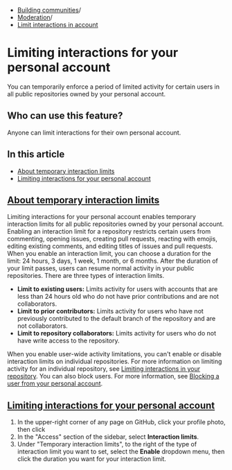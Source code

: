   * [Building communities](https://docs.github.com/en/communities "Building communities")/
  * [Moderation](https://docs.github.com/en/communities/moderating-comments-and-conversations "Moderation")/
  * [Limit interactions in account](https://docs.github.com/en/communities/moderating-comments-and-conversations/limiting-interactions-for-your-personal-account "Limit interactions in account")


# Limiting interactions for your personal account
You can temporarily enforce a period of limited activity for certain users in all public repositories owned by your personal account.
## Who can use this feature?
Anyone can limit interactions for their own personal account.
## In this article
  * [About temporary interaction limits](https://docs.github.com/en/communities/moderating-comments-and-conversations/limiting-interactions-for-your-personal-account#about-temporary-interaction-limits)
  * [Limiting interactions for your personal account](https://docs.github.com/en/communities/moderating-comments-and-conversations/limiting-interactions-for-your-personal-account#limiting-interactions-for-your-personal-account)


## [About temporary interaction limits](https://docs.github.com/en/communities/moderating-comments-and-conversations/limiting-interactions-for-your-personal-account#about-temporary-interaction-limits)
Limiting interactions for your personal account enables temporary interaction limits for all public repositories owned by your personal account. Enabling an interaction limit for a repository restricts certain users from commenting, opening issues, creating pull requests, reacting with emojis, editing existing comments, and editing titles of issues and pull requests.
When you enable an interaction limit, you can choose a duration for the limit: 24 hours, 3 days, 1 week, 1 month, or 6 months. After the duration of your limit passes, users can resume normal activity in your public repositories.
There are three types of interaction limits.
  * **Limit to existing users:** Limits activity for users with accounts that are less than 24 hours old who do not have prior contributions and are not collaborators.
  * **Limit to prior contributors:** Limits activity for users who have not previously contributed to the default branch of the repository and are not collaborators.
  * **Limit to repository collaborators:** Limits activity for users who do not have write access to the repository.


When you enable user-wide activity limitations, you can't enable or disable interaction limits on individual repositories. For more information on limiting activity for an individual repository, see [Limiting interactions in your repository](https://docs.github.com/en/communities/moderating-comments-and-conversations/limiting-interactions-in-your-repository).
You can also block users. For more information, see [Blocking a user from your personal account](https://docs.github.com/en/communities/maintaining-your-safety-on-github/blocking-a-user-from-your-personal-account).
## [Limiting interactions for your personal account](https://docs.github.com/en/communities/moderating-comments-and-conversations/limiting-interactions-for-your-personal-account#limiting-interactions-for-your-personal-account)
  1. In the upper-right corner of any page on GitHub, click your profile photo, then click 
  2. In the "Access" section of the sidebar, select **Interaction limits**.
  3. Under "Temporary interaction limits", to the right of the type of interaction limit you want to set, select the **Enable** dropdown menu, then click the duration you want for your interaction limit.


